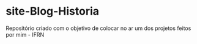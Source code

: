# site-Blog-Historia
Repositório criado com o objetivo de colocar no ar um dos projetos feitos por mim - IFRN
